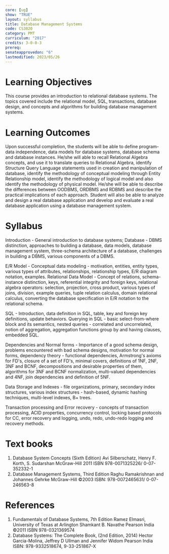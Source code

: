 ```yaml
---
core: [ug]
show: "TRUE"
layout: syllabus
title: Database Management Systems
code: CS3020
category: PMT
curriculum: "2017"
credits: 3-0-0-3
prereq:
senateapprovedon: "6"
lastmodified: 2023/05/26
---
```


# Learning Objectives
This course provides an introduction to relational
database systems. The topics covered include the relational model, SQL,
transactions, database design, and concepts and algorithms for building
database management systems.

# Learning Outcomes
Upon successful completion, the students will be able
to define program-data independence, data models for database systems,
database schema and database instances. He/she will able to recall
Relational Algebra concepts, and use it to translate queries to
Relational Algebra, identify Structure Query Language statements used in
creation and manipulation of database, identify the methodology of
conceptual modeling through Entity Relationship model, identify the
methodology of logical model and also identify the methodology of
physical model. He/she will be able to describe the differences between
OODBMS, ORDBMS and RDBMS and describe the practical implications of each
approach. Student will also be able to analyze and design a real
database application and develop and evaluate a real database
application using a database management system.

# Syllabus

Introduction - General introduction to database systems; Database -
DBMS distinction, approaches to building a database, data models,
database management system, three-schema architecture of a database,
challenges in building a DBMS, various components of a DBMS.

E/R Model - Conceptual data modeling - motivation, entities, entity
types, various types of attributes, relationships, relationship types,
E/R diagram notation, examples. Relational Data Model - Concept of
relations, schema-instance distinction, keys, referential integrity and
foreign keys, relational algebra operators: selection, projection, cross
product, various types of joins, division, example queries, tuple
relation calculus, domain relational calculus, converting the database
specification in E/R notation to the relational schema.

SQL - Introduction, data definition in SQL, table, key and foreign key
definitions, update behaviors. Querying in SQL - basic select-from-where
block and its semantics, nested queries - correlated and uncorrelated,
notion of aggregation, aggregation functions group by and having
clauses, embedded SQL.

Dependencies and Normal forms - Importance of a good schema design,
problems encountered with bad schema designs, motivation for normal
forms, dependency theory - functional dependencies, Armstrong\'s axioms
for FD\'s, closure of a set of FD\'s, minimal covers, definitions of
1NF, 2NF, 3NF and BCNF, decompositions and desirable properties of them,
algorithms for 3NF and BCNF normalization, multi-valued dependencies and
4NF, join dependencies and definition of 5NF.

Data Storage and Indexes - file organizations, primary, secondary
index structures, various index structures - hash-based, dynamic hashing
techniques, multi-level indexes, B+ trees.

Transaction processing and Error recovery - concepts of transaction
processing, ACID properties, concurrency control, locking based
protocols for CC, error recovery and logging, undo, redo, undo-redo
logging and recovery methods.

# Text books

1.  Database System Concepts (Sixth Edition) Avi
    Silberschatz, Henry F. Korth, S. Sudarshan McGraw-Hill 2011 ISBN
    978-0071325226/ 0-07-352332-1
2.  Database Management Systems, Third Edition Raghu Ramakrishnan and
    Johannes Gehrke McGraw-Hill ©2003 ISBN: 978-0072465631/
    0-07-246563-8

# References

1.  Fundamentals of Database Systems, 7th Edition Ramez Elmasri,
    University of Texas at Arlington Shamkant B. Navathe Pearson India
    ©2011 ISBN 978-0321369574
2.  Database Systems: The Complete Book, (2nd Edition, 2014) Hector
    Garcia-Molina, Jeffrey D Ullman and Jennifer Widom Pearson India
    ISBN: 978-9332518674, 9-33-251867-X


